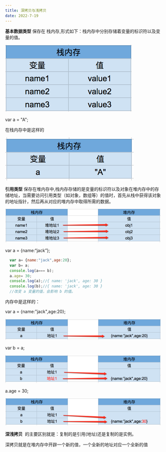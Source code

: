 ```yaml
---
title: 深拷贝与浅拷贝
date: 2022-7-19
---
```


**基本数据类型** 保存在 栈内存,形式如下：栈内存中分别存储着变量的标识符以及变量的值。

![Untitled](./img/zhanneichun.png)

var a = "A";

在栈内存中是这样的

![Untitled](./img/Untitled.png)

**引用类型** 保存在堆内存中,栈内存存储的是变量的标识符以及对象在堆内存中的存储地址，当需要访问引用类型（如对象，数组等）的值时，首先从栈中获得该对象的地址指针，然后再从对应的堆内存中取得所需的数据。

![Untitled](./img/yingyong.png)

var a = {name:“jack”};

```jsx
  var a= {name:"jack",age:20};
  var b= a;
  console.log(a=== b);
  a.age= 30;
  console.log(a);//{ name: 'jack', age: 30 }
  console.log(b);//{ name: 'jack', age: 30 }
  //改变 a 变量的值，会影响 b 的值。
```

内存中是这样的：

var a = {name:"jack",age:20};

![Untitled](./img/zhan1.png)

var b = a;

![Untitled](./img/zhan2.png)

a.age = 30;

![Untitled](./img/zhan3.png)

**深浅拷贝** 
的主要区别就是：复制的是引用(地址)还是复制的是实例。

深拷贝就是在堆内存中开辟一个新的值，一个全新的地址对应一个全新的值